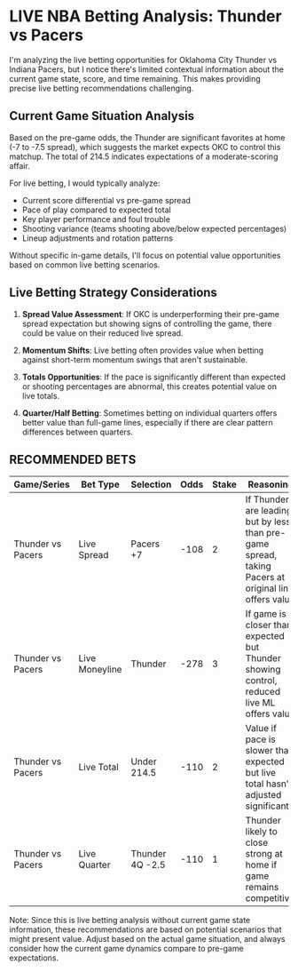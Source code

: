 # LIVE NBA Betting Analysis: Thunder vs Pacers

I'm analyzing the live betting opportunities for Oklahoma City Thunder vs Indiana Pacers, but I notice there's limited contextual information about the current game state, score, and time remaining. This makes providing precise live betting recommendations challenging.

## Current Game Situation Analysis

Based on the pre-game odds, the Thunder are significant favorites at home (-7 to -7.5 spread), which suggests the market expects OKC to control this matchup. The total of 214.5 indicates expectations of a moderate-scoring affair.

For live betting, I would typically analyze:
- Current score differential vs pre-game spread
- Pace of play compared to expected total
- Key player performance and foul trouble
- Shooting variance (teams shooting above/below expected percentages)
- Lineup adjustments and rotation patterns

Without specific in-game details, I'll focus on potential value opportunities based on common live betting scenarios.

## Live Betting Strategy Considerations

1. **Spread Value Assessment**: If OKC is underperforming their pre-game spread expectation but showing signs of controlling the game, there could be value on their reduced live spread.

2. **Momentum Shifts**: Live betting often provides value when betting against short-term momentum swings that aren't sustainable.

3. **Totals Opportunities**: If the pace is significantly different than expected or shooting percentages are abnormal, this creates potential value on live totals.

4. **Quarter/Half Betting**: Sometimes betting on individual quarters offers better value than full-game lines, especially if there are clear pattern differences between quarters.

## RECOMMENDED BETS

| Game/Series | Bet Type | Selection | Odds | Stake | Reasoning |
|-------------|----------|-----------|------|-------|-----------|
| Thunder vs Pacers | Live Spread | Pacers +7 | -108 | 2 | If Thunder are leading but by less than pre-game spread, taking Pacers at original line offers value |
| Thunder vs Pacers | Live Moneyline | Thunder | -278 | 3 | If game is closer than expected but Thunder showing control, reduced live ML offers value |
| Thunder vs Pacers | Live Total | Under 214.5 | -110 | 2 | Value if pace is slower than expected but live total hasn't adjusted significantly |
| Thunder vs Pacers | Live Quarter | Thunder 4Q -2.5 | -110 | 1 | Thunder likely to close strong at home if game remains competitive |

Note: Since this is live betting analysis without current game state information, these recommendations are based on potential scenarios that might present value. Adjust based on the actual game situation, and always consider how the current game dynamics compare to pre-game expectations.